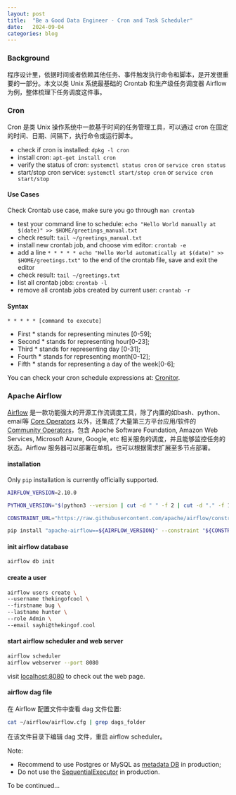 ```yaml
---
layout: post
title:  "Be a Good Data Engineer - Cron and Task Scheduler"
date:   2024-09-04
categories: blog
---
```


### Background
程序设计里，依据时间或者依赖其他任务、事件触发执行命令和脚本，是开发很重要的一部分。本文以类 Unix 系统最基础的 Crontab 和生产级任务调度器 Airflow 为例，整体梳理下任务调度这件事。

### Cron
Cron 是类 Unix 操作系统中一款基于时间的任务管理工具，可以通过 cron 在固定的时间、日期、间隔下，执行命令或运行脚本。
- check if cron is installed: `dpkg -l cron`
- install cron: `apt-get install cron`
- verify the status of cron: `systemctl status cron` or `service cron status`
- start/stop cron service: `systemctl start/stop cron` or `service cron start/stop`
#### Use Cases
Check Crontab use case, make sure you go through `man crontab`
- test your command line to schedule: `echo "Hello World manually at $(date)" >> $HOME/greetings_manual.txt`
- check result: `tail ~/greetings_manual.txt`
- install new crontab job, and choose vim editor: `crontab -e`
- add a line `* * * * * echo "Hello World automatically at $(date)" >> $HOME/greetings.txt"` to the end of the crontab file, save and exit the editor
- check result: `tail ~/greetings.txt`
- list all crontab jobs: `crontab -l`
- remove all crontab jobs created by current user: `crontab -r`
#### Syntax
`* * * * * [command to execute]`
- First * stands for representing minutes [0-59];
- Second * stands for representing hour[0-23];
- Third * stands for representing day [0-31];
- Fourth * stands for representing month[0-12];
- Fifth * stands for representing a day of the week[0-6];

You can check your cron schedule expressions at: [Cronitor](https://crontab.guru/).

### Apache Airflow
[Airflow](https://airflow.apache.org/) 是一款功能强大的开源工作流调度工具，除了内置的如bash、python、email等 [Core Operators](https://airflow.apache.org/docs/apache-airflow/stable/operators-and-hooks-ref.html) 以外，还集成了大量第三方平台应用/软件的 [Community Operators](https://airflow.apache.org/docs/apache-airflow-providers/operators-and-hooks-ref/index.html)，包含 Apache Software Foundation, Amazon Web Services, Microsoft Azure, Google, etc 相关服务的调度，并且能够监控任务的状态。Airflow 服务器可以部署在单机，也可以根据需求扩展至多节点部署。

#### installation
Only `pip` installation is currently officially supported.

```bash
AIRFLOW_VERSION=2.10.0

PYTHON_VERSION="$(python3 --version | cut -d " " -f 2 | cut -d "." -f 1-2)"

CONSTRAINT_URL="https://raw.githubusercontent.com/apache/airflow/constraints-${AIRFLOW_VERSION}/constraints-${PYTHON_VERSION}.txt"

pip install "apache-airflow==${AIRFLOW_VERSION}" --constraint "${CONSTRAINT_URL}"
```

#### init airflow database
```bash
airflow db init
```

#### create a user
```bash
airflow users create \
--username thekingofcool \
--firstname bug \
--lastname hunter \
--role Admin \
--email sayhi@thekingof.cool
```

#### start airflow scheduler and web server
```bash
airflow scheduler
airflow webserver --port 8080
```

visit [localhost:8080](http://localhost:8080) to check out the web page.

#### airflow dag file
在 Airflow 配置文件中查看 dag 文件位置:
```bash
cat ~/airflow/airflow.cfg | grep dags_folder
```
在该文件目录下编辑 dag 文件，重启 airflow scheduler。

Note:
- Recommend to use Postgres or MySQL as [metadata DB](https://airflow.apache.org/docs/apache-airflow/2.10.0/howto/set-up-database.html) in production;
- Do not use the [SequentialExecutor](https://airflow.apache.org/docs/apache-airflow/2.10.0/core-concepts/executor/index.html) in production.

To be continued...